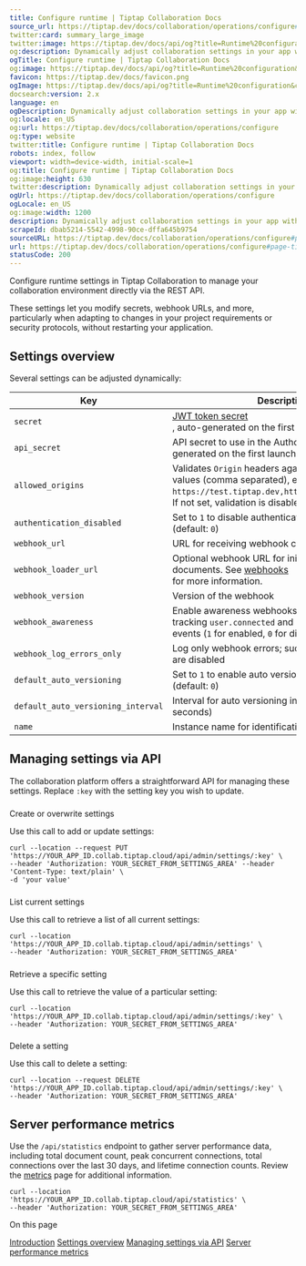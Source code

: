 ```yaml
---
title: Configure runtime | Tiptap Collaboration Docs
source_url: https://tiptap.dev/docs/collaboration/operations/configure#page-title
twitter:card: summary_large_image
twitter:image: https://tiptap.dev/docs/api/og?title=Runtime%20configuration&category=Collaboration
og:description: Dynamically adjust collaboration settings in your app with straightforward API calls. Adjust secrets, webhook URLs, and more.
ogTitle: Configure runtime | Tiptap Collaboration Docs
og:image: https://tiptap.dev/docs/api/og?title=Runtime%20configuration&category=Collaboration
favicon: https://tiptap.dev/docs/favicon.png
ogImage: https://tiptap.dev/docs/api/og?title=Runtime%20configuration&category=Collaboration
docsearch:version: 2.x
language: en
ogDescription: Dynamically adjust collaboration settings in your app with straightforward API calls. Adjust secrets, webhook URLs, and more.
og:locale: en_US
og:url: https://tiptap.dev/docs/collaboration/operations/configure
og:type: website
twitter:title: Configure runtime | Tiptap Collaboration Docs
robots: index, follow
viewport: width=device-width, initial-scale=1
og:title: Configure runtime | Tiptap Collaboration Docs
og:image:height: 630
twitter:description: Dynamically adjust collaboration settings in your app with straightforward API calls. Adjust secrets, webhook URLs, and more.
ogUrl: https://tiptap.dev/docs/collaboration/operations/configure
ogLocale: en_US
og:image:width: 1200
description: Dynamically adjust collaboration settings in your app with straightforward API calls. Adjust secrets, webhook URLs, and more.
scrapeId: dbab5214-5542-4998-90ce-dffa645b9754
sourceURL: https://tiptap.dev/docs/collaboration/operations/configure#page-title
url: https://tiptap.dev/docs/collaboration/operations/configure#page-title
statusCode: 200
---
```


Configure runtime settings in Tiptap Collaboration to manage your collaboration environment directly via the REST API.

These settings let you modify secrets, webhook URLs, and more, particularly when adapting to changes in your project requirements or security protocols, without restarting your application.

[](https://tiptap.dev/docs/collaboration/operations/configure#settings-overview)
Settings overview
--------------------------------------------------------------------------------------------------

Several settings can be adjusted dynamically:

| Key | Description |
| --- | --- |
| `secret` | [JWT token secret](https://tiptap.dev/docs/collaboration/getting-started/authenticate)<br>, auto-generated on the first launch |
| `api_secret` | API secret to use in the Authorization header, auto-generated on the first launch |
| `allowed_origins` | Validates `Origin` headers against the provided values (comma separated), e.g., `https://test.tiptap.dev,https://prod.tiptap.dev`; If not set, validation is disabled |
| `authentication_disabled` | Set to `1` to disable authentication, `0` to enable (default: `0`) |
| `webhook_url` | URL for receiving webhook callbacks |
| `webhook_loader_url` | Optional webhook URL for initially loading documents. See [webhooks](https://tiptap.dev/docs/collaboration/core-concepts/webhooks#loader-webhook)<br> for more information. |
| `webhook_version` | Version of the webhook |
| `webhook_awareness` | Enable awareness webhooks for user activity, tracking `user.connected` and `user.disconnected` events (`1` for enabled, `0` for disabled) |
| `webhook_log_errors_only` | Log only webhook errors; successful webhook logs are disabled |
| `default_auto_versioning` | Set to `1` to enable auto versioning, `0` to disable (default: `0`) |
| `default_auto_versioning_interval` | Interval for auto versioning in seconds (default: `30` seconds) |
| `name` | Instance name for identification |

[](https://tiptap.dev/docs/collaboration/operations/configure#managing-settings-via-api)
Managing settings via API
------------------------------------------------------------------------------------------------------------------

The collaboration platform offers a straightforward API for managing these settings. Replace `:key` with the setting key you wish to update.

### [](https://tiptap.dev/docs/collaboration/operations/configure#create-or-overwrite-settings)
Create or overwrite settings

Use this call to add or update settings:

    curl --location --request PUT 'https://YOUR_APP_ID.collab.tiptap.cloud/api/admin/settings/:key' \
    --header 'Authorization: YOUR_SECRET_FROM_SETTINGS_AREA' --header 'Content-Type: text/plain' \
    -d 'your value'
    

### [](https://tiptap.dev/docs/collaboration/operations/configure#list-current-settings)
List current settings

Use this call to retrieve a list of all current settings:

    curl --location 'https://YOUR_APP_ID.collab.tiptap.cloud/api/admin/settings' \
    --header 'Authorization: YOUR_SECRET_FROM_SETTINGS_AREA'
    

### [](https://tiptap.dev/docs/collaboration/operations/configure#retrieve-a-specific-setting)
Retrieve a specific setting

Use this call to retrieve the value of a particular setting:

    curl --location 'https://YOUR_APP_ID.collab.tiptap.cloud/api/admin/settings/:key' \
    --header 'Authorization: YOUR_SECRET_FROM_SETTINGS_AREA'
    

### [](https://tiptap.dev/docs/collaboration/operations/configure#delete-a-setting)
Delete a setting

Use this call to delete a setting:

    curl --location --request DELETE 'https://YOUR_APP_ID.collab.tiptap.cloud/api/admin/settings/:key' \
    --header 'Authorization: YOUR_SECRET_FROM_SETTINGS_AREA'
    

[](https://tiptap.dev/docs/collaboration/operations/configure#server-performance-metrics)
Server performance metrics
--------------------------------------------------------------------------------------------------------------------

Use the `/api/statistics` endpoint to gather server performance data, including total document count, peak concurrent connections, total connections over the last 30 days, and lifetime connection counts. Review the [metrics](https://tiptap.dev/docs/collaboration/operations/metrics)
 page for additional information.

    curl --location 'https://YOUR_APP_ID.collab.tiptap.cloud/api/statistics' \
    --header 'Authorization: YOUR_SECRET_FROM_SETTINGS_AREA'
    

On this page

[Introduction](https://tiptap.dev/docs/collaboration/operations/configure#page-title)
[Settings overview](https://tiptap.dev/docs/collaboration/operations/configure#settings-overview)
 [Managing settings via API](https://tiptap.dev/docs/collaboration/operations/configure#managing-settings-via-api)
 [Server performance metrics](https://tiptap.dev/docs/collaboration/operations/configure#server-performance-metrics)